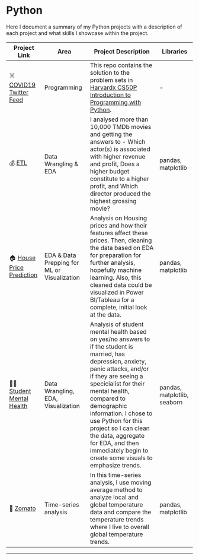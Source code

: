 # Python
Here I document a summary of my Python projects with a description of each project and what skills I showcase within the project.


| Project Link | Area | Project Description | Libraries |    
|---|---|---|---|
| ☠️ [COVID19 Twitter Feed](https://github.com/bdavidson16/Python/blob/main/COVID19_Twitter_Feed%20(1).ipynb) | Programming | This repo contains the solution to the problem sets in [Harvardx CS50P Introduction to Programming with Python](https://www.edx.org/course/cs50s-introduction-to-programming-with-python). | - | 
| 💰 [ETL](https://github.com/bdavidson16/Python/blob/main/Final_Project_for_Py_Course%20(1).ipynb) |   Data Wrangling & EDA | I analysed more than 10,000 TMDb movies and getting the answers to - Which actor(s) is associated with higher revenue and profit, Does a higher budget constitute to a higher profit, and Which director produced the highest grossing movie? | pandas, matplotlib |   
| 🏠 [House Price Prediction](https://github.com/bdavidson16/Python/blob/main/House%20Price%20Prediction%20(1)%20(1).ipynb) | EDA & Data Prepping for ML or Visualization | Analysis on Housing prices and how their features affect these prices. Then, cleaning the data based on EDA for preparation for further analysis, hopefully machine learning. Also, this cleaned data could be visualized in Power BI/Tableau for a complete, initial look at the data. |  pandas, matplotlib |   
| 🧑‍🎓 [Student Mental Health](https://github.com/bdavidson16/Python/blob/main/Student%20Mental%20Health.ipynb) | Data Wrangling, EDA, Visualization | Analysis of student mental health based on yes/no answers to if the student is married, has depression, anxiety, panic attacks, and/or if they are seeing a specicialist for their mental health, compared to demographic information. I chose to use Python for this project so I can clean the data, aggregate for EDA, and then immediately begin to create some visuals to emphasize trends. | pandas, matplotlib, seaborn |
| 👞 [Zomato](https://github.com/bdavidson16/Python/blob/main/Zomato%20(1)%20(1).ipynb) | Time-series analysis | In this time-series analysis, I use moving average method to analyze local and global temperature data and compare the temperature trends where I live to overall global temperature trends. | pandas, matplotlib |
***
